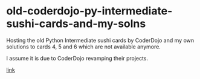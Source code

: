 # old-coderdojo-py-intermediate-sushi-cards-and-my-solns

Hosting the old Python Intermediate sushi cards by CoderDojo and my own solutions to cards 4, 5 and 6 which are not available anymore.

I assume it is due to CoderDojo revamping their projects.

[link](https://coderdojo.com/2018/09/07/launching-our-new-projects-site/)
